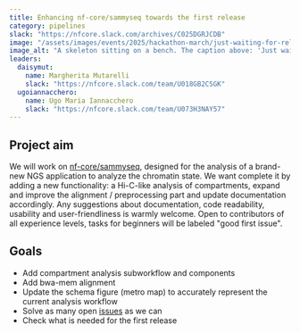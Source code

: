 ```yaml
---
title: Enhancing nf-core/sammyseq towards the first release
category: pipelines
slack: "https://nfcore.slack.com/archives/C025DGRJCDB"
image: "/assets/images/events/2025/hackathon-march/just-waiting-for-release.jpg"
image_alt: "A skeleton sitting on a bench. The caption above: 'Just waiting for that release'. The caption below: 'anytime soon'"
leaders:
  daisymut:
    name: Margherita Mutarelli
    slack: "https://nfcore.slack.com/team/U018GB2CSGK"
  ugoiannacchero:
    name: Ugo Maria Iannacchero
    slack: "https://nfcore.slack.com/team/U073H3NAY57"
---
```


## Project aim

We will work on [nf-core/sammyseq](https://github.com/nf-core/sammyseq), designed for the analysis of a brand-new NGS application to analyze the chromatin state.
We want complete it by adding a new functionality: a Hi-C-like analysis of compartments, expand and improve the alignment / preprocessing part and update documentation accordingly. Any suggestions about documentation, code readability, usability and user-friendliness is warmly welcome.
Open to contributors of all experience levels, tasks for beginners will be labeled "good first issue".

## Goals

- Add compartment analysis subworkflow and components
- Add bwa-mem alignment
- Update the schema figure (metro map) to accurately represent the current analysis workflow
- Solve as many open [issues](https://github.com/nf-core/sammyseq/issues) as we can
- Check what is needed for the first release
